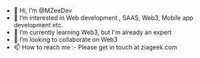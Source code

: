 - 👋 Hi, I’m @MZeeDev
- 👀 I’m interested in Web development , SAAS, Web3, Mobile app development etc.
- 🌱 I’m currently learning Web3, but I'm already an expert
- 💞️ I’m looking to collaborate on Web3
- 📫 How to reach me :- Please get in touch at ziageek.com

<!---
MZeeDev/MZeeDev is a ✨ special ✨ repository because its `README.md` (this file) appears on your GitHub profile.
You can click the Preview link to take a look at your changes.
--->
